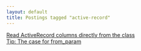 ```yaml
---
layout: default
title: Postings tagged "active-record"
---
```

[Read ActiveRecord columns directly from the class](http:///2009/05/read-active-record-columns-directly-from-the-class)<br />
[Tip: The case for from_param](http:///2009/09/tip-the-case-for-from-param)<br />
